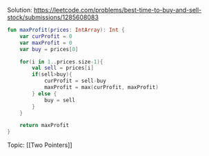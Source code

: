 Solution:
https://leetcode.com/problems/best-time-to-buy-and-sell-stock/submissions/1285608083

```kotlin
fun maxProfit(prices: IntArray): Int {
	var curProfit = 0
	var maxProfit = 0
	var buy = prices[0]

	for(i in 1..prices.size-1){
		val sell = prices[i]
		if(sell>buy){
			curProfit = sell-buy
			maxProfit = max(curProfit, maxProfit)
		} else {
			buy = sell
		}
	}

	return maxProfit
}
```

Topic: [[Two Pointers]]
